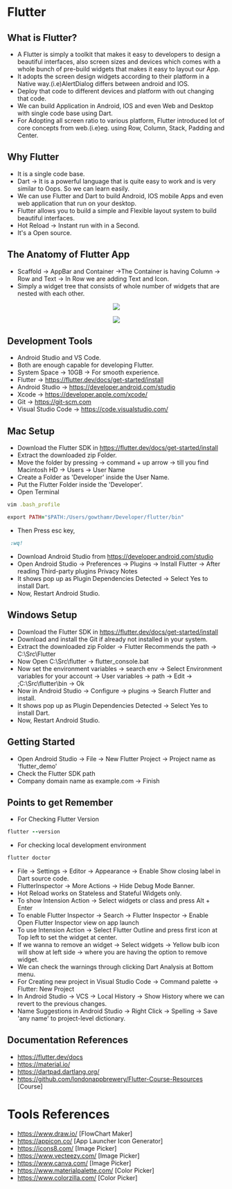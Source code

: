 # Flutter

## What is Flutter?

- A Flutter is simply a toolkit that makes it easy to developers to design a beautiful interfaces, also screen sizes and devices
  which comes with a whole bunch of pre-build widgets that makes it easy to layout our App.
- It adopts the screen design widgets according to their platform in a Native way.(i.e)AlertDialog differs between android and IOS.
- Deploy that code to different devices and platform with out changing that code.
- We can build Application in Android, IOS and even Web and Desktop with single code base using Dart.
- For Adopting all screen ratio to various platform, Flutter introduced lot of core concepts from web.(i.e)eg. using Row, Column, Stack, Padding and Center.

## Why Flutter

- It is a single code base.
- Dart -> It is a powerful language that is quite easy to work and is very similar to Oops. So we can learn easily.
- We can use Flutter and Dart to build Android, IOS mobile Apps and even web application that run on your desktop.
- Flutter allows you to build a simple and Flexible layout system to build beautiful interfaces.
- Hot Reload -> Instant run with in a Second.
- It's a Open source.

## The Anatomy of Flutter App

- Scaffold -> AppBar and Container ->The Container is having Column -> Row and Text -> In Row we are adding Text and Icon.
- Simply a widget tree that consists of whole number of widgets that are nested with each other.

<p align="center">
 <img src="https://user-images.githubusercontent.com/48873155/74207110-2f4acc00-4ca4-11ea-99cf-e41c9b403b70.png"/>
</p>
<p align="center">
 <img src="https://user-images.githubusercontent.com/48873155/74207299-08d96080-4ca5-11ea-8f8f-120b987a3542.png"/>
</p>

## Development Tools

- Android Studio and VS Code.
- Both are enough capable for developing Flutter.
- System Space -> 10GB -> For smooth experience.
- Flutter -> https://flutter.dev/docs/get-started/install
- Android Studio -> https://developer.android.com/studio
- Xcode -> https://developer.apple.com/xcode/
- Git -> https://git-scm.com
- Visual Studio Code -> https://code.visualstudio.com/

## Mac Setup

- Download the Flutter SDK in https://flutter.dev/docs/get-started/install
- Extract the downloaded zip Folder.
- Move the folder by pressing -> command + up arrow -> till you find Macintosh HD -> Users -> User Name
- Create a Folder as 'Developer' inside the User Name.
- Put the Flutter Folder inside the 'Developer'.
- Open Terminal
```ruby
vim .bash_profile
```
```ruby
export PATH="$PATH:/Users/gowthamr/Developer/flutter/bin"
```
- Then Press esc key,
```ruby
 :wq!
```
- Download Android Studio from https://developer.android.com/studio
- Open Android Studio -> Preferences -> Plugins -> Install Flutter -> After reading Third-party plugins Privacy Notes
- It shows pop up as Plugin Dependencies Detected -> Select Yes to install Dart.
- Now, Restart Android Studio.

## Windows Setup

- Download the Flutter SDK in https://flutter.dev/docs/get-started/install
- Download and install the Git if already not installed in your system.
- Extract the downloaded zip Folder -> Flutter Recommends the path -> C:\Src\Flutter
- Now Open C:\Src\flutter -> flutter_console.bat
- Now set the environment variables -> search env -> Select Environment variables for your account ->  User variables -> path -> Edit -> ;C:\Src\flutter\bin -> Ok
- Now in Android Studio -> Configure -> plugins -> Search Flutter and install.
- It shows pop up as Plugin Dependencies Detected -> Select Yes to install Dart.
- Now, Restart Android Studio.

## Getting Started

- Open Android Studio -> File -> New Flutter Project -> Project name as 'flutter_demo'
- Check the Flutter SDK path
- Company domain name as example.com -> Finish

## Points to get Remember

- For Checking Flutter Version
```ruby
flutter --version
```
- For checking local development environment
```ruby
flutter doctor
```
- File -> Settings -> Editor -> Appearance  -> Enable Show closing label in Dart source code.
- FlutterInspector -> More Actions -> Hide Debug Mode Banner.
- Hot Reload works on Stateless and Stateful Widgets only.
- To show Intension Action -> Select widgets or class and press Alt + Enter
- To enable Flutter Inspector -> Search -> Flutter Inspector -> Enable Open Flutter Inspector view on app launch
- To use Intension Action -> Select Flutter Outline and press first icon at Top left to set the widget at center.
- If we wanna to remove an widget -> Select widgets -> Yellow bulb icon will show at left side -> where you are having
the option to remove widget.
- We can check the warnings through clicking Dart Analysis at Bottom menu.
- For Creating new project in Visual Studio Code -> Command palette -> Flutter: New Project
- In Android Studio -> VCS -> Local History -> Show History where we can revert to the previous changes.
- Name Suggestions in Android Studio -> Right Click -> Spelling -> Save 'any name' to project-level dictionary.

## Documentation References

- https://flutter.dev/docs
- https://material.io/
- https://dartpad.dartlang.org/
- https://github.com/londonappbrewery/Flutter-Course-Resources [Course]

# Tools References

- https://www.draw.io/ [FlowChart Maker]
- https://appicon.co/ [App Launcher Icon Generator]
- https://icons8.com/ [Image Picker]
- https://www.vecteezy.com/ [Image Picker]
- https://www.canva.com/ [Image Picker]
- https://www.materialpalette.com/ [Color Picker]
- https://www.colorzilla.com/ [Color Picker]

